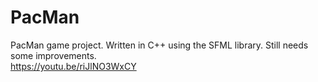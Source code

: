 # PacMan
PacMan game project. Written in C++ using the SFML library.  Still needs some improvements.  
https://youtu.be/riJlNO3WxCY
